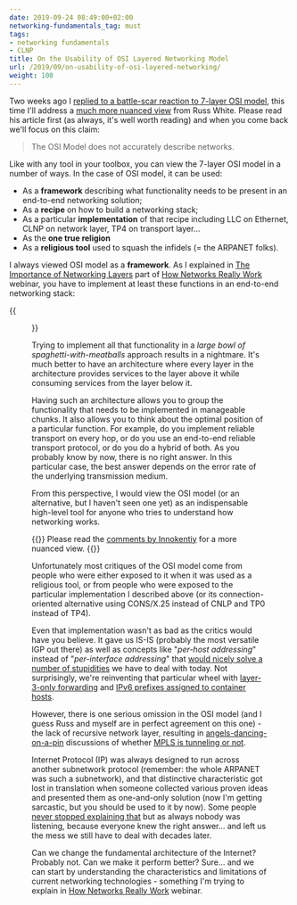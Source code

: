 ```yaml
---
date: 2019-09-24 08:49:00+02:00
networking-fundamentals_tag: must
tags:
- networking fundamentals
- CLNP
title: On the Usability of OSI Layered Networking Model
url: /2019/09/on-usability-of-osi-layered-networking/
weight: 100
---
```

Two weeks ago I [replied to a battle-scar reaction to 7-layer OSI model](/2019/09/response-osi-model-is-lie/), this time I'll address a [much more nuanced view](https://rule11.tech/stop-using-osi/) from Russ White. Please read his article first (as always, it's well worth reading) and when you come back we'll focus on this claim:

> The OSI Model does not accurately describe networks.

Like with any tool in your toolbox, you can view the 7-layer OSI model in a number of ways. In the case of OSI model, it can be used:
<!--more-->
-   As a **framework** describing what functionality needs to be present in an end-to-end networking solution;
-   As a **recipe** on how to build a networking stack;
-   As a particular **implementation** of that recipe including LLC on Ethernet, CLNP on network layer, TP4 on transport layer...
-   As the **one true religion**
-   As a **religious tool** used to squash the infidels (= the ARPANET folks).

I always viewed OSI model as a **framework**. As I explained in [The Importance of Networking Layers](https://my.ipspace.net/bin/list?id=Net101#LAYERS) part of [How Networks Really Work](https://www.ipspace.net/How_Networks_Really_Work) webinar, you have to implement at least these functions in an end-to-end networking stack:

{{<figure src="/2019/09/s1600-Challenges-to-Solve.jpg">}}

Trying to implement all that functionality in a *large bowl of spaghetti-with-meatballs* approach results in a nightmare. It's much better to have an architecture where every layer in the architecture provides services to the layer above it while consuming services from the layer below it.

Having such an architecture allows you to group the functionality that needs to be implemented in manageable chunks. It also allows you to think about the optimal position of a particular function. For example, do you implement reliable transport on every hop, or do you use an end-to-end reliable transport protocol, or do you do a hybrid of both. As you probably know by now, there is no right answer. In this particular case, the best answer depends on the error rate of the underlying transmission medium.

From this perspective, I would view the OSI model (or an alternative, but I haven't seen one yet) as an indispensable high-level tool for anyone who tries to understand how networking works.

{{<note info>}}
Please read the [comments by Innokentiy](/2019/09/response-osi-model-is-lie/#c6658127076918961874) for a more nuanced view.
{{</note>}}

Unfortunately most critiques of the OSI model come from people who were either exposed to it when it was used as a religious tool, or from people who were exposed to the particular implementation I described above (or its connection-oriented alternative using CONS/X.25 instead of CNLP and TP0 instead of TP4).

Even that implementation wasn't as bad as the critics would have you believe. It gave us IS-IS (probably the most versatile IGP out there) as well as concepts like "*per-host addressing*" instead of "*per-interface addressing*" that [would nicely solve a number of stupidities](/2010/12/clnp-and-multihoming-myths/) we have to deal with today. Not surprisingly, we're reinventing that particular wheel with [layer-3-only forwarding](/2015/05/reinventing-clns-with-l3-only-forwarding/) and [IPv6 prefixes assigned to container hosts](/2017/09/coming-full-circle-on-ipv6-address/).

However, there is one serious omission in the OSI model (and I guess Russ and myself are in perfect agreement on this one) - the lack of recursive network layer, resulting in [angels-dancing-on-a-pin](https://en.wikipedia.org/wiki/How_many_angels_can_dance_on_the_head_of_a_pin%3F) discussions of whether [MPLS is tunneling or not](/2011/10/mpls-is-not-tunneling/).

Internet Protocol (IP) was always designed to run across another subnetwork protocol (remember: the whole ARPANET was such a subnetwork), and that distinctive characteristic got lost in translation when someone collected various proven ideas and presented them as one-and-only solution (now I'm getting sarcastic, but you should be used to it by now). Some people [never stopped explaining that](http://csr.bu.edu/rina/KoreaNamingFund100218.pdf) but as always nobody was listening, because everyone knew the right answer... and left us the mess we still have to deal with decades later.

Can we change the fundamental architecture of the Internet? Probably not. Can we make it perform better? Sure... and we can start by understanding the characteristics and limitations of current networking technologies - something I'm trying to explain in [How Networks Really Work](https://www.ipspace.net/How_Networks_Really_Work) webinar.
